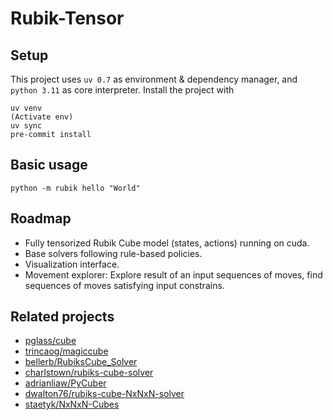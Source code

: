 # Rubik-Tensor


## Setup

This project uses `uv 0.7` as environment & dependency manager, and `python 3.11` as core interpreter. Install the project with

```shell
uv venv
(Activate env)
uv sync
pre-commit install
```

## Basic usage

```shell
python -m rubik hello "World"
```

## Roadmap

- Fully tensorized Rubik Cube model (states, actions) running on cuda.
- Base solvers following rule-based policies.
- Visualization interface.
- Movement explorer: Explore result of an input sequences of moves, find sequences of moves satisfying input constrains.

## Related projects

- [pglass/cube](https://github.com/pglass/cube)
- [trincaog/magiccube](https://github.com/trincaog/magiccube)
- [bellerb/RubiksCube_Solver](https://github.com/bellerb/RubiksCube_Solver)
- [charlstown/rubiks-cube-solver](https://github.com/charlstown/rubiks-cube-solver)
- [adrianliaw/PyCuber](https://github.com/adrianliaw/PyCuber)
- [dwalton76/rubiks-cube-NxNxN-solver](https://github.com/dwalton76/rubiks-cube-NxNxN-solver)
- [staetyk/NxNxN-Cubes](https://github.com/staetyk/NxNxN-Cubes)
